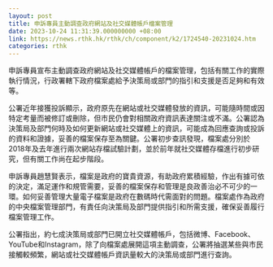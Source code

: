 ```yaml
---
layout: post
title: 申訴專員主動調查政府網站及社交媒體帳戶檔案管理
date: 2023-10-24 11:31:39.000000000 +08:00
link: https://news.rthk.hk/rthk/ch/component/k2/1724540-20231024.htm
categories: rthk
---
```


申訴專員宣布主動調查政府網站及社交媒體帳戶的檔案管理，包括有關工作的實際執行情況，行政署轄下政府檔案處給予決策局或部門的指引和支援是否足夠和有效等。

公署近年接獲投訴顯示，政府原先在網站或社交媒體發放的資訊，可能隨時間或因特定考量而被修訂或刪除，但市民仍會對相關政府資訊表達關注或不滿。公署認為決策局及部門何時及如何更新網站或社交媒體上的資訊，可能成為回應查詢或投訴的資料和證據，妥善的檔案保存至為關鍵。公署初步查訊發現，檔案處分別於2018年及去年進行兩次網站存檔試驗計劃，並於前年就社交媒體存檔進行初步研究，但有關工作尚在起步階段。

申訴專員趙慧賢表示，檔案是政府的寶貴資源，有助政府累積經驗，作出有據可依的決定，滿足運作和規管需要，妥善的檔案保存和管理是良政善治必不可少的一環。如何妥善管理大量電子檔案是政府在數碼時代需面對的問題。檔案處作為政府的中央檔案管理部門，有責任向決策局及部門提供指引和所需支援，確保妥善履行檔案管理工作。

公署指出，約七成決策局或部門已開立社交媒體帳戶，包括微博、Facebook、YouTube和Instagram，除了向檔案處展開這項主動調查，公署將抽選某些與市民接觸較頻繁，網站或社交媒體帳戶資訊量較大的決策局或部門進行查詢。
